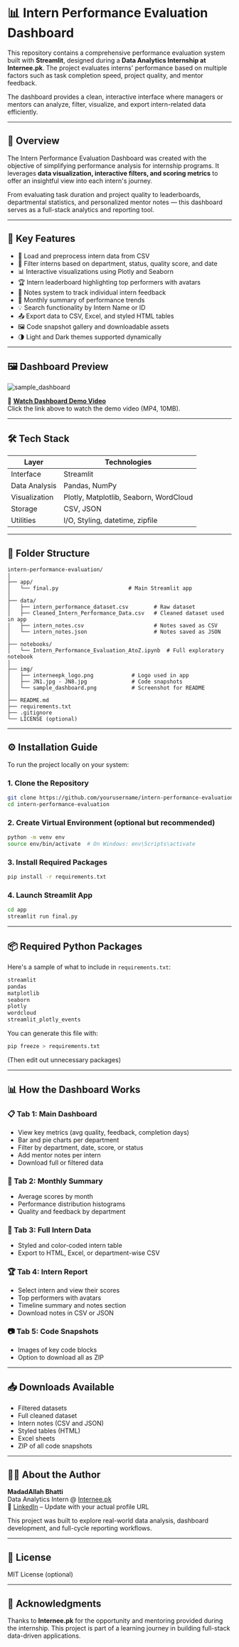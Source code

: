 # 📊 Intern Performance Evaluation Dashboard

This repository contains a comprehensive performance evaluation system built with **Streamlit**, designed during a **Data Analytics Internship at Internee.pk**. The project evaluates interns' performance based on multiple factors such as task completion speed, project quality, and mentor feedback.

The dashboard provides a clean, interactive interface where managers or mentors can analyze, filter, visualize, and export intern-related data efficiently.

---

## 🚀 Overview

The Intern Performance Evaluation Dashboard was created with the objective of simplifying performance analysis for internship programs. It leverages **data visualization, interactive filters, and scoring metrics** to offer an insightful view into each intern's journey.

From evaluating task duration and project quality to leaderboards, departmental statistics, and personalized mentor notes — this dashboard serves as a full-stack analytics and reporting tool.

---

## 🧠 Key Features

- 📁 Load and preprocess intern data from CSV
- 🎯 Filter interns based on department, status, quality score, and date
- 📊 Interactive visualizations using Plotly and Seaborn
- 🏆 Intern leaderboard highlighting top performers with avatars
- 📝 Notes system to track individual intern feedback
- 📅 Monthly summary of performance trends
- 💡 Search functionality by Intern Name or ID
- 📤 Export data to CSV, Excel, and styled HTML tables
- 🖼️ Code snapshot gallery and downloadable assets
- 🌗 Light and Dark themes supported dynamically

---

## 🖼️ Dashboard Preview

![sample_dashboard](img/sample_dashboard.png)

🎥 **[Watch Dashboard Demo Video](videos/Dashboard_Demo.mp4)**  
Click the link above to watch the demo video (MP4, 10MB).

---

## 🛠️ Tech Stack

| Layer        | Technologies                             |
|--------------|-------------------------------------------|
| Interface    | Streamlit                                |
| Data Analysis| Pandas, NumPy                            |
| Visualization| Plotly, Matplotlib, Seaborn, WordCloud   |
| Storage      | CSV, JSON                                |
| Utilities    | I/O, Styling, datetime, zipfile          |

---

## 📂 Folder Structure

```
intern-performance-evaluation/
│
├── app/
│   └── final.py                      # Main Streamlit app
│
├── data/
│   ├── intern_performance_dataset.csv        # Raw dataset
│   ├── Cleaned_Intern_Performance_Data.csv   # Cleaned dataset used in app
│   ├── intern_notes.csv                      # Notes saved as CSV
│   └── intern_notes.json                     # Notes saved as JSON
│
├── notebooks/
│   └── Intern_Performance_Evaluation_AtoZ.ipynb  # Full exploratory notebook
│
├── img/
│   ├── interneepk_logo.png            # Logo used in app
│   ├── JN1.jpg - JN8.jpg              # Code snapshots
│   └── sample_dashboard.png           # Screenshot for README
│
├── README.md
├── requirements.txt
├── .gitignore
└── LICENSE (optional)
```

---

## ⚙️ Installation Guide

To run the project locally on your system:

### 1. Clone the Repository
```bash
git clone https://github.com/yourusername/intern-performance-evaluation.git
cd intern-performance-evaluation
```

### 2. Create Virtual Environment (optional but recommended)
```bash
python -m venv env
source env/bin/activate  # On Windows: env\Scripts\activate
```

### 3. Install Required Packages
```bash
pip install -r requirements.txt
```

### 4. Launch Streamlit App
```bash
cd app
streamlit run final.py
```

---

## 📦 Required Python Packages

Here's a sample of what to include in `requirements.txt`:

```txt
streamlit
pandas
matplotlib
seaborn
plotly
wordcloud
streamlit_plotly_events
```

You can generate this file with:
```bash
pip freeze > requirements.txt
```
(Then edit out unnecessary packages)

---

## 📊 How the Dashboard Works

### 📋 Tab 1: Main Dashboard
- View key metrics (avg quality, feedback, completion days)
- Bar and pie charts per department
- Filter by department, date, score, or status
- Add mentor notes per intern
- Download full or filtered data

### 📅 Tab 2: Monthly Summary
- Average scores by month
- Performance distribution histograms
- Quality and feedback by department

### 📁 Tab 3: Full Intern Data
- Styled and color-coded intern table
- Export to HTML, Excel, or department-wise CSV

### 🏆 Tab 4: Intern Report
- Select intern and view their scores
- Top performers with avatars
- Timeline summary and notes section
- Download notes in CSV or JSON

### 📷 Tab 5: Code Snapshots
- Images of key code blocks
- Option to download all as ZIP

---

## 📥 Downloads Available

- Filtered datasets
- Full cleaned dataset
- Intern notes (CSV and JSON)
- Styled tables (HTML)
- Excel sheets
- ZIP of all code snapshots

---

## 👨‍💻 About the Author

**MadadAllah Bhatti**  
Data Analytics Intern @ [Internee.pk](https://internee.pk)  
🔗 [LinkedIn](https://www.linkedin.com) – Update with your actual profile URL

This project was built to explore real-world data analysis, dashboard development, and full-cycle reporting workflows.

---

## 📃 License

MIT License (optional)

---

## 🙌 Acknowledgments

Thanks to **Internee.pk** for the opportunity and mentoring provided during the internship. This project is part of a learning journey in building full-stack data-driven applications.
